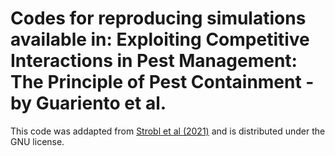 # Codes for reproducing simulations available in: Exploiting Competitive Interactions in Pest Management: The Principle of Pest Containment - by Guariento et al.

This code was addapted from [Strobl et al (2021)](https://github.com/MathOnco/AT_costOfResistance_LVModel) and is distributed under the GNU license.
